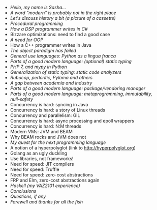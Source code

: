 * _Hello, my name is Sasha..._
* _A word "modern" is probably not in the right place_
* _Let's discuss history a bit (a picture of a cassette)_
* _Procedural programming_
* _How a DSP programmer writes in C#_
* Bizzare optimizations: need to find a good case
* _A need for OOP_
* How a C++ programmer writes in Java
* _The object paradigm has failed_
* _General use languages: Python as a lingua franca_
* _Parts of a good modern language: (optional) static typing_
* _PHP 7, and mypy in Python_
* _Generalization of static typing: static code analyzers_
* _Rubocop, perlcritic, Pylama and others_
* _A gap between academia and industry_
* _Parts of a good modern language: package/vendoring manager_
* _Parts of a good modern language: metaprogramming, immutability, null-safety_
* Concurrency is hard: syncing in Java
* Concurrency is hard: a story of Linux threads
* Concurrency and parallelism: GIL
* Concurrency is hard: async processing and epoll wrappers
* Concurrency is hard: N:M threads
* Modern VMs: JVM and BEAM
* Why BEAM rocks and JVM does not
* _My quest for the next programming language_
* A notion of a hyperpolyglot (link to http://hyperpolyglot.org)
* Golang as an ugly duckling
* Use libraries, not frameworks!
* Need for speed: JIT compilers
* Need for speed: Truffle
* Need for speed: zero-cost abstractions
* FRP and Elm, zero-cost abstractions again
* _Haskell (my VAZ2101 experience)_
* _Conclusions_
* _Questions, if any_
* _Farewell and thanks for all the fish_
